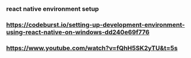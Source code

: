 ### react native environment setup
### https://codeburst.io/setting-up-development-environment-using-react-native-on-windows-dd240e69f776
### https://www.youtube.com/watch?v=fQhH5SK2yTU&t=5s
